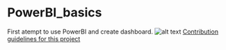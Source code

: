 # PowerBI_basics

First atempt to use PowerBI and create dashboard. 
![alt text](http://url/to/img.png)
[Contribution guidelines for this project](docs/CONTRIBUTING.md)
